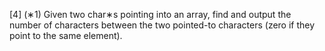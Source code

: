 [4] (∗1) Given two char∗s pointing into an array, find and output the number of characters
between the two pointed-to characters (zero if they point to the same element).
